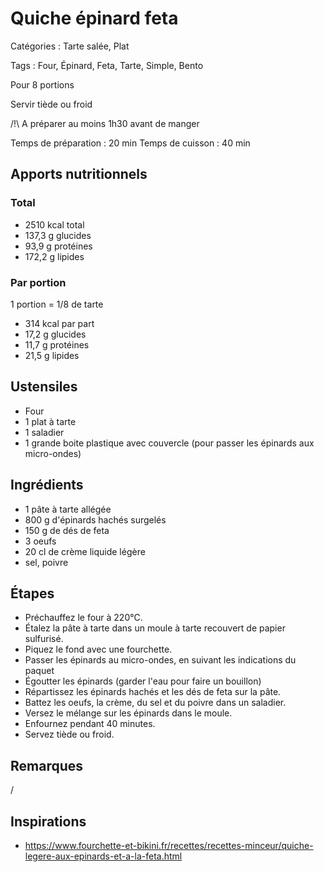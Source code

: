 # Quiche épinard feta

Catégories : Tarte salée, Plat

Tags : Four, Épinard, Feta, Tarte, Simple, Bento

Pour 8 portions

Servir tiède ou froid

/!\\ A préparer au moins 1h30 avant de manger

Temps de préparation : 20 min
Temps de cuisson : 40 min

## Apports nutritionnels

### Total

* 2510 kcal total
* 137,3 g glucides
* 93,9 g protéines
* 172,2 g lipides

### Par portion

1 portion = 1/8 de tarte

* 314 kcal par part
* 17,2 g glucides
* 11,7 g protéines
* 21,5 g lipides

## Ustensiles

* Four
* 1 plat à tarte
* 1 saladier
* 1 grande boite plastique avec couvercle (pour passer les épinards aux micro-ondes)

## Ingrédients

* 1 pâte à tarte allégée
* 800 g d'épinards hachés surgelés
* 150 g de dés de feta
* 3 oeufs
* 20 cl de crème liquide légère
* sel, poivre

## Étapes

* Préchauffez le four à 220°C.
* Étalez la pâte à tarte dans un moule à tarte recouvert de papier sulfurisé.
* Piquez le fond avec une fourchette.
* Passer les épinards au micro-ondes, en suivant les indications du paquet
* Égoutter les épinards (garder l'eau pour faire un bouillon)
* Répartissez les épinards hachés et les dés de feta sur la pâte.
* Battez les oeufs, la crème, du sel et du poivre dans un saladier.
* Versez le mélange sur les épinards dans le moule.
* Enfournez pendant 40 minutes.
* Servez tiède ou froid.

## Remarques

/

## Inspirations

* https://www.fourchette-et-bikini.fr/recettes/recettes-minceur/quiche-legere-aux-epinards-et-a-la-feta.html